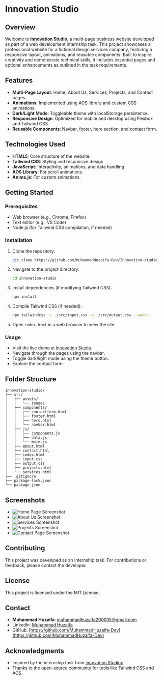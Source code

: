 # Innovation Studio

## Overview
Welcome to **Innovation Studio**, a multi-page business website developed as part of a web development internship task. This project showcases a professional website for a fictional design services company, featuring a responsive layout, animations, and reusable components. Built to inspire creativity and demonstrate technical skills, it includes essential pages and optional enhancements as outlined in the task requirements.

## Features
- **Multi-Page Layout**: Home, About Us, Services, Projects, and Contact pages.
- **Animations**: Implemented using AOS library and custom CSS animations.
- **Dark/Light Mode**: Toggleable theme with localStorage persistence.
- **Responsive Design**: Optimized for mobile and desktop using Flexbox and Tailwind CSS.
- **Reusable Components**: Navbar, footer, hero section, and contact form.

## Technologies Used
- **HTML5**: Core structure of the website.
- **Tailwind CSS**: Styling and responsive design.
- **JavaScript**: Interactivity, animations, and data handling.
- **AOS Library**: For scroll animations.
- **Anime.js**: For custom animations.

## Getting Started

### Prerequisites
- Web browser (e.g., Chrome, Firefox)
- Text editor (e.g., VS Code)
- Node.js (for Tailwind CSS compilation, if needed)

### Installation
1. Clone the repository:
   ```bash
   git clone https://github.com/MuhammadHuzaifa-Dev/Innovation-studio.git
   ```
2. Navigate to the project directory:
   ```bash
   cd Innovation-studio
   ```
3. Install dependencies (if modifying Tailwind CSS):
   ```bash
   npm install
   ```
4. Compile Tailwind CSS (if needed):
   ```bash
   npx tailwindcss -i ./src/input.css -o ./src/output.css --watch
   ```
5. Open `index.html` in a web browser to view the site.

### Usage
- Visit the live demo at [Innovation Studio](https://innovation-studio.vercel.app/index.html).
- Navigate through the pages using the navbar.
- Toggle dark/light mode using the theme button.
- Explore the contact form.

## Folder Structure
```
Innovation-studio/
├── src/
│   ├── assets/
│   │   └── images
│   ├── components/
│   │   ├── contactform.html
│   │   ├── footer.html
│   │   ├── hero.html
│   │   └── navbar.html
│   ├── js/
│   │   ├── components.js
│   │   ├── data.js
│   │   └── main.js
│   ├── about.html
│   ├── contact.html
│   ├── index.html
│   ├── input.css
│   ├── output.css
│   ├── projects.html
│   └── services.html
├── .gitignore
├── package-lock.json
└── package.json
```

## Screenshots
- ![Home Page Screenshot](src/assets/screenshots/home.png)
- ![About Us Screenshot](src/assets/screenshots/about.png)
- ![Services Screenshot](src/assets/screenshots/services.png)
- ![Projects Screenshot](src/assets/screenshots/projects.png)
- ![Contact Page Screenshot](src/assets/screenshots/contact.png)

## Contributing
This project was developed as an internship task. For contributions or feedback, please contact the developer.

## License
This project is licensed under the MIT License.

## Contact
- **Muhammad Huzaifa**: [muhammadhuzaifa200005@gmail.com](mailto:muhammadhuzaifa200005@gmail.com)
- LinkedIn: [Muhammad Huzaifa](https://www.linkedin.com/in/muhammad-huzaifa-a31907333/)
- GitHub: [https://github.com/MuhammadHuzaifa-Dev](https://github.com/MuhammadHuzaifa-Dev)

## Acknowledgments
- Inspired by the internship task from [Innovation Studioo](https://www.linkedin.com/company/innovation-studioo/).
- Thanks to the open-source community for tools like Tailwind CSS and AOS.